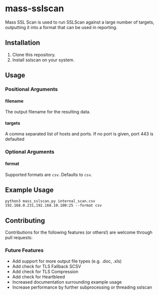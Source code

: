 # mass-sslscan

Mass SSL Scan is used to run SSLScan against a large number of targets, outputting it into a format that can be used in reporting.

## Installation

1. Clone this repository.
2. Install sslscan on your system.
    
## Usage

### Positional Arguments

#### filename
The output filename for the resulting data.
    
#### targets
A comma separated list of hosts and ports. If no port is given, port 443 is defaulted

### Optional Arguments

#### format
Supported formats are `csv`. Defaults to `csv`.

## Example Usage
`python3 mass_sslscan.py internal_scan.csv 192.168.0.231,192.168.10.100:25 --format csv`

## Contributing    
Contributions for the following features (or others!) are welcome through pull requests:

### Future Features
- Add support for more output file types (e.g. .doc, .xls)
- Add check for TLS Fallback SCSV
- Add check for TLS Compression
- Add check for Heartbleed
- Increased documentation surrounding example usage
- Increase performance by further subprocessing or threading sslscan
